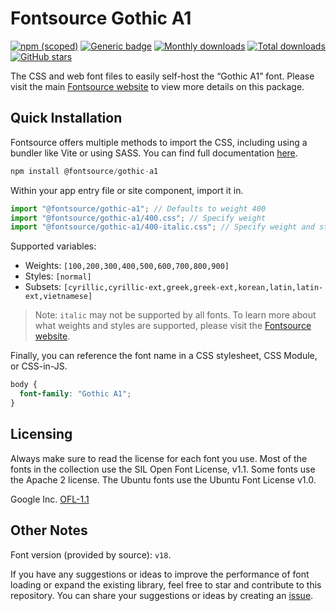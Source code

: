 # Fontsource Gothic A1

[![npm (scoped)](https://img.shields.io/npm/v/@fontsource/gothic-a1?color=brightgreen)](https://www.npmjs.com/package/@fontsource/gothic-a1) [![Generic badge](https://img.shields.io/badge/fontsource-passing-brightgreen)](https://github.com/fontsource/fontsource) [![Monthly downloads](https://badgen.net/npm/dm/@fontsource/gothic-a1)](https://github.com/fontsource/fontsource) [![Total downloads](https://badgen.net/npm/dt/@fontsource/gothic-a1)](https://github.com/fontsource/fontsource) [![GitHub stars](https://img.shields.io/github/stars/fontsource/fontsource.svg?style=social&label=Star)](https://github.com/fontsource/fontsource/stargazers)

The CSS and web font files to easily self-host the “Gothic A1” font. Please visit the main [Fontsource website](https://fontsource.org/fonts/gothic-a1) to view more details on this package.

## Quick Installation

Fontsource offers multiple methods to import the CSS, including using a bundler like Vite or using SASS. You can find full documentation [here](https://fontsource.org/docs/getting-started/introduction).

```javascript
npm install @fontsource/gothic-a1
```

Within your app entry file or site component, import it in.

```javascript
import "@fontsource/gothic-a1"; // Defaults to weight 400
import "@fontsource/gothic-a1/400.css"; // Specify weight
import "@fontsource/gothic-a1/400-italic.css"; // Specify weight and style
```

Supported variables:
- Weights: `[100,200,300,400,500,600,700,800,900]`
- Styles: `[normal]`
- Subsets: `[cyrillic,cyrillic-ext,greek,greek-ext,korean,latin,latin-ext,vietnamese]`

> Note: `italic` may not be supported by all fonts. To learn more about what weights and styles are supported, please visit the [Fontsource website](https://fontsource.org/fonts/gothic-a1).

Finally, you can reference the font name in a CSS stylesheet, CSS Module, or CSS-in-JS.

```css
body {
  font-family: "Gothic A1";
}
```

## Licensing
Always make sure to read the license for each font you use. Most of the fonts in the collection use the SIL Open Font License, v1.1. Some fonts use the Apache 2 license. The Ubuntu fonts use the Ubuntu Font License v1.0.

Google Inc.
[OFL-1.1](http://scripts.sil.org/OFL)

## Other Notes
Font version (provided by source): `v18`.

If you have any suggestions or ideas to improve the performance of font loading or expand the existing library, feel free to star and contribute to this repository. You can share your suggestions or ideas by creating an [issue](https://github.com/fontsource/fontsource/issues).